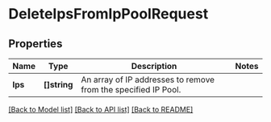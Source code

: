 # DeleteIpsFromIpPoolRequest

## Properties

Name | Type | Description | Notes
------------ | ------------- | ------------- | -------------
**Ips** | **[]string** | An array of IP addresses to remove from the specified IP Pool. |

[[Back to Model list]](../README.md#documentation-for-models) [[Back to API list]](../README.md#documentation-for-api-endpoints) [[Back to README]](../README.md)


